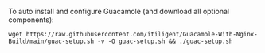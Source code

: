 
To auto install and configure Guacamole (and download all optional components):

    wget https://raw.githubusercontent.com/itiligent/Guacamole-With-Nginx-Build/main/guac-setup.sh -v -O guac-setup.sh && ./guac-setup.sh
